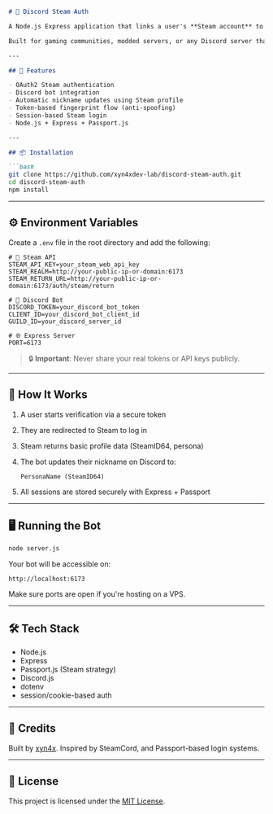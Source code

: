 ````markdown
# 🔐 Discord Steam Auth

A Node.js Express application that links a user's **Steam account** to their **Discord account**, verifies them, and updates their nickname in a guild with their Steam profile name and SteamID64.

Built for gaming communities, modded servers, or any Discord server that needs Steam identity verification.

---

## 🚀 Features

- OAuth2 Steam authentication
- Discord bot integration
- Automatic nickname updates using Steam profile
- Token-based fingerprint flow (anti-spoofing)
- Session-based Steam login
- Node.js + Express + Passport.js

---

## 📦 Installation

```bash
git clone https://github.com/xyn4xdev-lab/discord-steam-auth.git
cd discord-steam-auth
npm install
````

---

## ⚙️ Environment Variables

Create a `.env` file in the root directory and add the following:

```env
# 🔑 Steam API
STEAM_API_KEY=your_steam_web_api_key
STEAM_REALM=http://your-public-ip-or-domain:6173
STEAM_RETURN_URL=http://your-public-ip-or-domain:6173/auth/steam/return

# 🤖 Discord Bot
DISCORD_TOKEN=your_discord_bot_token
CLIENT_ID=your_discord_bot_client_id
GUILD_ID=your_discord_server_id

# 🌐 Express Server
PORT=6173
```

> 🔒 **Important**: Never share your real tokens or API keys publicly.

---

## 🧠 How It Works

1. A user starts verification via a secure token
2. They are redirected to Steam to log in
3. Steam returns basic profile data (SteamID64, persona)
4. The bot updates their nickname on Discord to:

   ```
   PersonaName (SteamID64)
   ```
5. All sessions are stored securely with Express + Passport

---

## 🖥️ Running the Bot

```bash
node server.js
```

Your bot will be accessible on:

```
http://localhost:6173
```

Make sure ports are open if you're hosting on a VPS.

---

## 🛠 Tech Stack

* Node.js
* Express
* Passport.js (Steam strategy)
* Discord.js
* dotenv
* session/cookie-based auth

---

## 🙏 Credits

Built by [xyn4x](https://github.com/xyn4xdev-lab).
Inspired by SteamCord, and Passport-based login systems.

---

## 📄 License

This project is licensed under the [MIT License](./LICENSE).

```
